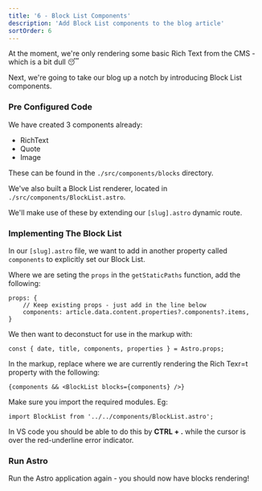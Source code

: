 ```yaml
---
title: '6 - Block List Components'
description: 'Add Block List components to the blog article'
sortOrder: 6
---
```


At the moment, we're only rendering some basic Rich Text from the CMS - which is a bit dull 😴

Next, we're going to take our blog up a notch by introducing Block List components.

### Pre Configured Code

We have created 3 components already:

- RichText
- Quote
- Image

These can be found in the `./src/components/blocks` directory.

We've also built a Block List renderer, located in `./src/components/BlockList.astro`.

We'll make use of these by extending our `[slug].astro` dynamic route.

### Implementing The Block List

In our `[slug].astro` file, we want to add in another property called `components` to explicitly set our Block List.

Where we are seting the `props` in the `getStaticPaths` function, add the following:

```
props: {
    // Keep existing props - just add in the line below
    components: article.data.content.properties?.components?.items,
}
```

We then want to deconstuct for use in the markup with:

```
const { date, title, components, properties } = Astro.props;
```

In the markup, replace where we are currently rendering the Rich Texr=t property with the following:

```
{components && <BlockList blocks={components} />}
```

Make sure you import the required modules. Eg:

`import BlockList from '../../components/BlockList.astro';`

In VS code you should be able to do this by **CTRL + .** while the cursor is over the red-underline error indicator.

### Run Astro

Run the Astro application again - you should now have blocks rendering!
